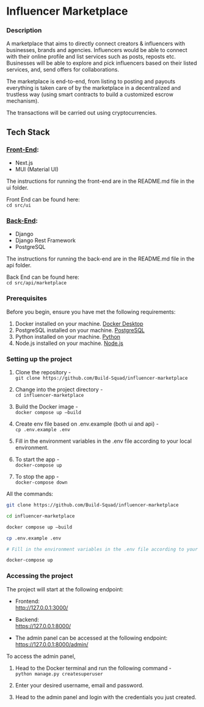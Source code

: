 # Influencer Marketplace

### Description
A marketplace that aims to directly connect creators & influencers with businesses, brands and agencies. Influencers would be able to connect with their online profile and list services such as posts, reposts etc. Businesses will be able to explore and pick influencers based on their listed services, and, send offers for collaborations.

The marketplace is end-to-end, from listing to posting and payouts everything is taken care of by the marketplace in a decentralized and trustless way (using smart contracts to build a customized escrow mechanism).

The transactions will be carried out using cryptocurrencies.

## Tech Stack

### [Front-End](https://github.com/Build-Squad/influencer-marketplace/tree/main/src/ui):
+ Next.js
+ MUI (Material UI)

The instructions for running the front-end are in the README.md file in the ui folder.

Front End can be found here:   
``` cd src/ui ```

### [Back-End](https://github.com/Build-Squad/influencer-marketplace/tree/main/src/api/marketplace):
+ Django
+ Django Rest Framework
+ PostgreSQL

The instructions for running the back-end are in the README.md file in the api folder.

Back End can be found here:    
``` cd src/api/marketplace ```


### Prerequisites

Before you begin, ensure you have met the following requirements:  
1. Docker installed on your machine. [Docker Desktop](https://www.docker.com/products/docker-desktop/)
2. PostgreSQL installed on your machine. [PostgreSQL](https://www.postgresql.org/download/)
3. Python installed on your machine. [Python](https://www.python.org/downloads/)
4. Node.js installed on your machine. [Node.js](https://nodejs.org/en/download/)

### Setting up the project

1. Clone the repository -   
```git clone https://github.com/Build-Squad/influencer-marketplace```

2. Change into the project directory -  
```cd influencer-marketplace```

3. Build the Docker image -  
```docker compose up —build```

4. Create env file based on .env.example (both ui and api) -  
```cp .env.example .env```

5. Fill in the environment variables in the .env file according to your local environment.
 
6. To start the app -  
```docker-compose up```

7. To stop the app -  
```docker-compose down```

All the commands:
```bash
git clone https://github.com/Build-Squad/influencer-marketplace

cd influencer-marketplace

docker compose up —build

cp .env.example .env

# Fill in the environment variables in the .env file according to your local environment.

docker-compose up
```

### Accessing the project

The project will start at the following endpoint:
+ Frontend:   
  http://127.0.0.1:3000/
+ Backend:   
  https://127.0.0.1:8000/
  
+ The admin panel can be accessed at the following endpoint:  
https://127.0.0.1:8000/admin/  

To access the admin panel, 

1. Head to the Docker terminal and run the following command -   
```python manage.py createsuperuser```

2. Enter your desired username, email and password.

3. Head to the admin panel and login with the credentials you just created.